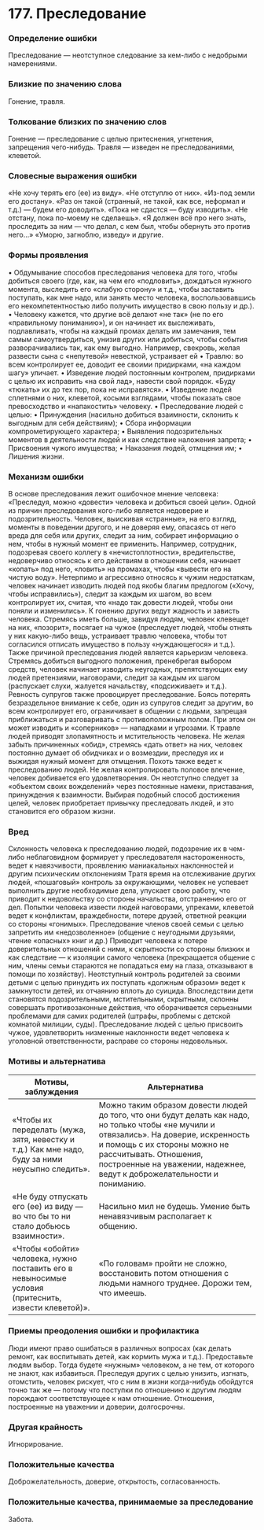 # 177. Преследование

### Определение ошибки
Преследование — неотступное следование за кем-либо с недобрыми намерениями.

### Близкие по значению слова
Гонение, травля.

### Толкование близких по значению слов
Гонение — преследование с целью притеснения, угнетения, запрещения чего-нибудь.
Травля — изведен не преследованиями, клеветой.

### Словесные выражения ошибки
«Не хочу терять его (ее) из виду».
«Не отступлю от них».
«Из-под земли его достану».
«Раз он такой (странный, не такой, как все, неформал и т.д.) — будем его доводить».
«Пока не сдастся — буду изводить».
«Не отстану, пока по-моему не сделаешь».
«Я должен всё про него знать, проследить за ним — что делал, с кем был, чтобы обернуть это против него...»
«Уморю, загноблю, изведу» и другие.

### Формы проявления
•	Обдумывание способов преследования человека для того, чтобы добиться своего (где, как, на чем его «подловить», дождаться нужного момента, выследить его «слабую сторону» и т.д., чтобы заставить поступать, как мне надо, или занять место человека, воспользовавшись его некомпетентностью либо получить имущество в свою пользу и др.).
•	Человеку кажется, что другие всё делают «не так» (не по его «правильному пониманию»), и он начинает их выслеживать, подлавливать, чтобы на каждый промах делать им замечания, тем самым самоутвердиться, унизив других или добиться, чтобы события разворачивались так, как ему выгодно. Например, свекровь, желая развести сына с «непутевой» невесткой, устраивает ей
•	Травлю: во всем контролирует ее, доводит ее своими придирками, «на каждом шагу» уличает.
•	Изведение людей постоянным контролем, придирками с целью их исправить «на свой лад», навести свой порядок. «Буду «тюкать» их до тех пор, пока не исправятся».
•	Изведение людей сплетнями о них, клеветой, косыми взглядами, чтобы показать свое превосходство и «напакостить» человеку.
•	Преследование людей с целью:
•	Принуждения (насильно добиться взаимности, склонить к выгодным для себя действиям);
•	Сбора информации компрометирующего характера;
•	Выявления подозрительных моментов в деятельности людей и как следствие наложения запрета;
•	Присвоения чужого имущества;
•	Наказания людей, отмщения им;
•	Лишения жизни.

### Механизм ошибки
В основе преследования лежит ошибочное мнение человека: «Преследуя, можно «довести» человека и добиться своей цели».
Одной из причин преследования кого-либо является недоверие и подозрительность. Человек, выискивая «странные», на его взгляд, моменты в поведении другого, и не доверяя ему, опасаясь от него вреда для себя или других, следит за ним, собирает информацию о нем, чтобы в нужный момент ее применить. Например, сотрудник, подозревая своего коллегу в «нечистоплотности», вредительстве, недоверчиво относясь к его действиям в отношении себя, начинает «копать» под него, «ловить» на промахах, чтобы «вывести его на чистую воду».
Нетерпимо и агрессивно относясь к чужим недостаткам, человек начинает изводить людей под якобы благим предлогом («Хочу, чтобы исправились»), следит за каждым их шагом, во всем контролирует их, считая, что «надо так довести людей, чтобы они поняли и изменились».
К гонению других ведут жадность и зависть человека. Стремясь иметь больше, завидуя людям, человек клевещет на них, «позорит», посягает на чужое (преследует людей, чтобы отнять у них какую-либо вещь, устраивает травлю человека, чтобы тот согласился отписать имущество в пользу «нуждающегося» и т.д.).
Также причиной преследования людей является карьеризм человека. Стремясь добиться выгодного положения, пренебрегая выбором средств, человек начинает изводить неугодных, препятствующих ему людей претензиями, наговорами, следит за каждым их шагом (распускает слухи, жалуется начальству, «подсиживает» и т.д.).
Ревность супругов также провоцирует преследование. Боясь потерять безраздельное внимание к себе, один из супругов следит за другим, во всем контролирует его, ограничивает в общении с людьми, запрещая приближаться и разговаривать с противоположным полом. При этом он может изводить и «соперников» — нападками и угрозами.
К травле людей приводят злопамятность и мстительность человека. Не желая забыть причиненных «обид», стремясь «дать ответ» на них, человек постоянно думает об обидчиках и о возмездии, преследуя их и выжидая нужный момент для отмщения.
Похоть также ведет к преследованию людей. Не желая контролировать половое влечение, человек добивается его удовлетворения. Он неотступно следует за «объектом своих вожделений» через постоянные намеки, приставания, принуждения к взаимности.
Выбирая подобный способ достижения целей, человек приобретает привычку преследовать людей, и это становится его образом жизни.

### Вред
Склонность человека к преследованию людей, подозрение их в чем-либо неблаговидном формирует у преследователя настороженность, ведет к навязчивости, проявлению маниакальных наклонностей и другим психическим отклонениям
Тратя время на отслеживание других людей, «пошаговый» контроль за окружающими, человек не успевает выполнить другие необходимые дела, упускает свою работу, что приводит к недовольству со стороны начальства, отстранению его от дел.
Попытки человека извести людей наговорами, упреками, клеветой ведет к конфликтам, враждебности, потере друзей, ответной реакции со стороны «гонимых».
Преследование членов своей семьи с целью запретить им «недозволенное» (общение с неугодными друзьями, чтение «опасных» книг и др.) Приводит человека к потере доверительных отношений с ними, к скрытности со стороны близких и как следствие — к изоляции самого человека (прекращается общение с ним, члены семьи стараются не попадаться ему на глаза, отказывают в помощи по хозяйству).
Неотступный контроль родителей за своими детьми с целью принудить их поступать «должным образом» ведет к замкнутости детей, их отчаянию вплоть до суицида. Впоследствии дети становятся подозрительными, мстительными, скрытными, склонны совершать противозаконные действия, что оборачивается серьезными проблемами для самих родителей (штрафы, проблемы с детской комнатой милиции, суды).
Преследование людей с целью присвоить чужое, удовлетворить низменные наклонности ведет человека к уголовной ответственности, расправе со стороны недовольных.

### Мотивы и альтернатива
Мотивы, заблуждения	| Альтернатива
---|---
«Чтобы их переделать (мужа, зятя, невестку и т.д.) Как мне надо, буду за ними неусыпно следить».	| Можно таким образом довести людей до того, что они будут делать как надо, но только чтобы «не мучили и отвязались». На доверие, искренность и помощь с их стороны можно не рассчитывать. Отношения, построенные на уважении, надежнее, ведут к доброжелательности и пониманию.
«Не буду отпускать его (ее) из виду — во что бы то ни стало добьюсь взаимности».	| Насильно мил не будешь. Умение быть ненавязчивым располагает к общению.
«Чтобы «обойти» человека, нужно поставить его в невыносимые условия (притеснить, извести клеветой)».	| «По головам» пройти не сложно, восстановить потом отношения с людьми намного труднее. Дорожи тем, что имеешь.

### Приемы преодоления ошибки и профилактика
Люди имеют право ошибаться в различных вопросах (как делать ремонт, как воспитывать детей, как кормить мужа и т.д.). Предоставьте людям выбор. Тогда будете «нужным» человеком, а не тем, от которого не знают, как избавиться.
Преследуя других с целью унизить, изгнать, отомстить, человек рискует, что с ним в жизни когда-нибудь обойдутся точно так же — потому что поступки по отношению к другим людям порождают соответствующее к нам отношение.
Отношения, построенные на уважении и доверии, долгосрочны.

### Другая крайность 
Игнорирование.

### Положительные качества 
Доброжелательность, доверие, открытость, согласованность.

### Положительные качества, принимаемые за преследование 
Забота.
 

